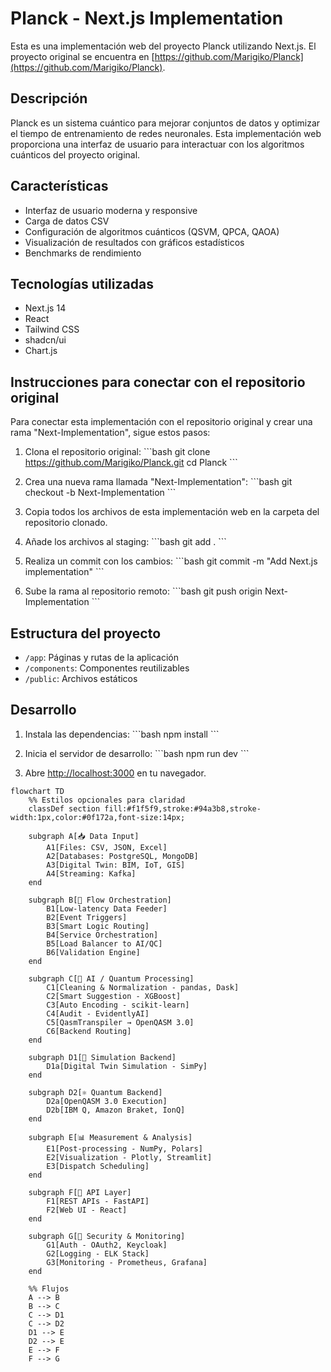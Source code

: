 # Planck - Next.js Implementation

Esta es una implementación web del proyecto Planck utilizando Next.js. El proyecto original se encuentra en [https://github.com/Marigiko/Planck](https://github.com/Marigiko/Planck).

## Descripción

Planck es un sistema cuántico para mejorar conjuntos de datos y optimizar el tiempo de entrenamiento de redes neuronales. Esta implementación web proporciona una interfaz de usuario para interactuar con los algoritmos cuánticos del proyecto original.

## Características

- Interfaz de usuario moderna y responsive
- Carga de datos CSV
- Configuración de algoritmos cuánticos (QSVM, QPCA, QAOA)
- Visualización de resultados con gráficos estadísticos
- Benchmarks de rendimiento

## Tecnologías utilizadas

- Next.js 14
- React
- Tailwind CSS
- shadcn/ui
- Chart.js

## Instrucciones para conectar con el repositorio original

Para conectar esta implementación con el repositorio original y crear una rama "Next-Implementation", sigue estos pasos:

1. Clona el repositorio original:
\`\`\`bash
git clone https://github.com/Marigiko/Planck.git
cd Planck
\`\`\`

2. Crea una nueva rama llamada "Next-Implementation":
\`\`\`bash
git checkout -b Next-Implementation
\`\`\`

3. Copia todos los archivos de esta implementación web en la carpeta del repositorio clonado.

4. Añade los archivos al staging:
\`\`\`bash
git add .
\`\`\`

5. Realiza un commit con los cambios:
\`\`\`bash
git commit -m "Add Next.js implementation"
\`\`\`

6. Sube la rama al repositorio remoto:
\`\`\`bash
git push origin Next-Implementation
\`\`\`

## Estructura del proyecto

- `/app`: Páginas y rutas de la aplicación
- `/components`: Componentes reutilizables
- `/public`: Archivos estáticos

## Desarrollo

1. Instala las dependencias:
\`\`\`bash
npm install
\`\`\`

2. Inicia el servidor de desarrollo:
\`\`\`bash
npm run dev
\`\`\`

3. Abre [http://localhost:3000](http://localhost:3000) en tu navegador.

```mermaid
flowchart TD
    %% Estilos opcionales para claridad
    classDef section fill:#f1f5f9,stroke:#94a3b8,stroke-width:1px,color:#0f172a,font-size:14px;

    subgraph A[📥 Data Input]
        A1[Files: CSV, JSON, Excel]
        A2[Databases: PostgreSQL, MongoDB]
        A3[Digital Twin: BIM, IoT, GIS]
        A4[Streaming: Kafka]
    end

    subgraph B[🔁 Flow Orchestration]
        B1[Low-latency Data Feeder]
        B2[Event Triggers]
        B3[Smart Logic Routing]
        B4[Service Orchestration]
        B5[Load Balancer to AI/QC]
        B6[Validation Engine]
    end

    subgraph C[🧠 AI / Quantum Processing]
        C1[Cleaning & Normalization - pandas, Dask]
        C2[Smart Suggestion - XGBoost]
        C3[Auto Encoding - scikit-learn]
        C4[Audit - EvidentlyAI]
        C5[QasmTranspiler → OpenQASM 3.0]
        C6[Backend Routing]
    end

    subgraph D1[🧪 Simulation Backend]
        D1a[Digital Twin Simulation - SimPy]
    end

    subgraph D2[⚛️ Quantum Backend]
        D2a[OpenQASM 3.0 Execution]
        D2b[IBM Q, Amazon Braket, IonQ]
    end

    subgraph E[📊 Measurement & Analysis]
        E1[Post-processing - NumPy, Polars]
        E2[Visualization - Plotly, Streamlit]
        E3[Dispatch Scheduling]
    end

    subgraph F[🔗 API Layer]
        F1[REST APIs - FastAPI]
        F2[Web UI - React]
    end

    subgraph G[🔐 Security & Monitoring]
        G1[Auth - OAuth2, Keycloak]
        G2[Logging - ELK Stack]
        G3[Monitoring - Prometheus, Grafana]
    end

    %% Flujos
    A --> B
    B --> C
    C --> D1
    C --> D2
    D1 --> E
    D2 --> E
    E --> F
    F --> G
